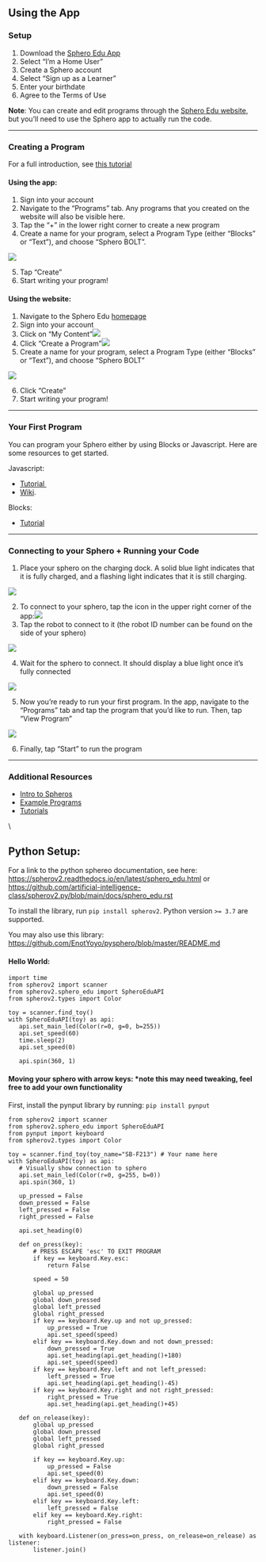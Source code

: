 ## Using the App

### Setup

1. Download the [Sphero Edu App](https://sphero.com/pages/apps)
2. Select “I’m a Home User”
3. Create a Sphero account
4. Select “Sign up as a Learner”
5. Enter your birthdate
6. Agree to the Terms of Use

**Note**: You can create and edit programs through the [Sphero Edu website](https://edu.sphero.com/sphero/home), but you’ll need to use the Sphero app to actually run the code.

***


### Creating a Program

For a full introduction, see [this tutorial](https://edu.sphero.com/cwists/preview/52597x)


#### **Using the app:**

1. Sign into your account 
2. Navigate to the “Programs” tab. Any programs that you created on the website will also be visible here.
3. Tap the “+” in the lower right corner to create a new program
4. Create a name for your program, select a Program Type (either “Blocks” or “Text”), and choose “Sphero BOLT”. 

![](https://lh3.googleusercontent.com/6aYmMSwoxn4jqcXuR-jQTI30HhG8XMbrAkAYe5BTAtkSgSgwLOx0YdriXAW2tOMXcN1WAI1CUFejSo-2rpNVSX2TkuaWjpW3rX2MD56Yn-5pmiD0qhRE3xS-KUgYM3WW6OJQ-S9PsBZu-dUrxXBWJg)

5. Tap “Create”
6. Start writing your program!


#### **Using the website:**

1. Navigate to the Sphero Edu [homepage](https://edu.sphero.com/sphero/home)
2. Sign into your account
3. Click on “My Content”![](https://lh4.googleusercontent.com/LIhf_NIaQURq1kPUpqKYY_iNVlwKc57CoZkdnLtAd6F11coYmpWaeQz6LKTlnImLwFc1N2318KzwnofqRUsAYqsgm-ijxTyjBq0Zxtj4uXRWC4cR2n8yt-zh2MHqbXKhYT-TBF5GQeq_rZLUKwnulw)
4. Click “Create a Program”![](https://lh3.googleusercontent.com/Z33sFB7qfXYyc-Xo2fsMA8-AoaMAVH-zuoMWk1k3yIYzG8ARrzj-ENgnlFO_tOeTZXYHui6mLqLe-g39_-yzvVzIgS0b1k50r1Il_ww4hcX4hjMbr9AKdeaZ9HQ29bxpyLGyi5Iwj3veFe9DFr2xxg)
5. Create a name for your program, select a Program Type (either “Blocks” or “Text”), and choose “Sphero BOLT”

![](https://lh6.googleusercontent.com/BfcodX8UWx7GaPuT80RkO1KAVP1tNERyJdklKeZvaUASyXyjKn453yxWNp1QPjVaM7HJoG04rJDAB3HdObI4g0nctdHO2h8b94LXWZ8tYuDX_NPzNXUenpca8mncHUfXXPpWdTJKOKXSuwMuiPRayQ)

6. Click “Create”
7. Start writing your program!

***


### Your First Program

You can program your Sphero either by using Blocks or Javascript. Here are some resources to get started. 

Javascript: 

- [Tutorial ](https://edu.sphero.com/cwists/?keyword=text)
- [Wiki](https://sites.google.com/sphero.com/sphero-edu-javascript-wiki). 

Blocks:

- [Tutorial](https://edu.sphero.com/cwists/?keyword=blocks)

***


### Connecting to your Sphero + Running your Code

1. Place your sphero on the charging dock. A solid blue light indicates that it is fully charged, and a flashing light indicates that it is still charging.

![](https://lh4.googleusercontent.com/N3piGjvBM3qpnzLcEHGs9-BmAu5pM_tUWr49Yf-qAkRblMffZIDwwMVBWza2KA84ZX0YSHXtKCRpHrCJlWAD6-TJZmDOcXkKvoGaZch1UKpUaui3noC-v4GBq5y0itJlZbweXqchXlsJQfhwk7R2RQ)

2. To connect to your sphero, tap the icon in the upper right corner of the app:![](https://lh3.googleusercontent.com/6VwayQLGuByVggN-gFs7lxugIbwy3JiAysiVV_CUmrGZGPrpuuCGxLxC7EWas9Mk9U-SjaqPXNkHYpFC7qtnzyOsJ2fziw7G5CNE1CV27LVnYFi7TLv8PJ9BSLEzCpXaXAE9VYRRsxGiU2n28zh3aQ)
3. Tap the robot to connect to it (the robot ID number can be found on the side of your sphero)

![](https://lh4.googleusercontent.com/A05QFLAle40BlHaeTplL5PiphDxfc54KJHpxwDRtgo79DLh7XuvUTxmjT_KZZYsOhO-Zh6DV05Yu-8aCdOjG5D7lsusAEH2Lg4_kdkpvoi-tvMjeESb6vPx_riwv9bLoiley5C_dfVXrAQG1AIHOSw)

4. Wait for the sphero to connect. It should display a blue light once it’s fully connected

![](https://lh4.googleusercontent.com/qp5dApdh477l0h-F7H8mj31f12Rta-GApH-b9DGC1sDkdqpatkc5kS1g3z2b9x62Np78oTsHas9kNov2Z5Kfh_7hT0coPpxlmgDE8L8C8dyib7EsgY1ytcGvaPdRxu0ayAaeVvC-rEbHTa0Zdn9T5g)

5. Now you’re ready to run your first program. In the app, navigate to the “Programs” tab and tap the program that you’d like to run. Then, tap “View Program”

![](https://lh4.googleusercontent.com/uuTwihZKrdGrRd08FENqO0saN1SrRvTMTv0TH25RUe-vivQrfFj54EQ0O97EewtJWV7JI-pPdrKVOsRROHH0_8QHuezh-9LDtjkpQTeRVN-uT_XoG0TQyEzNqf8LLy7K5ihjWh0WsGWVsuvMvt5HkQ)

6. Finally, tap “Start” to run the program

***


### Additional Resources

- [Intro to Spheros](https://docs.google.com/presentation/d/1Jc-EUYC9ZjV1QGkpmOj2911iOBZOtvZQsuKOxitmHvM/edit#slide=id.p)
- [Example Programs](https://edu.sphero.com/programs/)
- [Tutorials](https://edu.sphero.com/cwists/)

\



## Python Setup:

For a link to the python sphereo documentation, see here: <https://spherov2.readthedocs.io/en/latest/sphero_edu.html> or <https://github.com/artificial-intelligence-class/spherov2.py/blob/main/docs/sphero_edu.rst>

To install the library, run `pip install spherov2`. Python version `>= 3.7` are supported.

You may also use this library: <https://github.com/EnotYoyo/pysphero/blob/master/README.md>


#### Hello World:

    import time
    from spherov2 import scanner
    from spherov2.sphero_edu import SpheroEduAPI
    from spherov2.types import Color

<!---->

    toy = scanner.find_toy()
    with SpheroEduAPI(toy) as api:
       api.set_main_led(Color(r=0, g=0, b=255))
       api.set_speed(60)
       time.sleep(2)
       api.set_speed(0)

<!---->

       api.spin(360, 1)


#### Moving your sphero with arrow keys: \*note this may need tweaking, feel free to add your own functionality 

First, install the pynput library by running: `pip install pynput`

    from spherov2 import scanner
    from spherov2.sphero_edu import SpheroEduAPI
    from pynput import keyboard
    from spherov2.types import Color

<!---->

    toy = scanner.find_toy(toy_name="SB-F213") # Your name here
    with SpheroEduAPI(toy) as api:
       # Visually show connection to sphero
       api.set_main_led(Color(r=0, g=255, b=0))
       api.spin(360, 1)

<!---->

       up_pressed = False
       down_pressed = False
       left_pressed = False
       right_pressed = False

<!---->

       api.set_heading(0)

<!---->

       def on_press(key):
           # PRESS ESCAPE 'esc' TO EXIT PROGRAM
           if key == keyboard.Key.esc:
               return False
          
           speed = 50

<!---->

           global up_pressed
           global down_pressed
           global left_pressed
           global right_pressed
           if key == keyboard.Key.up and not up_pressed:
               up_pressed = True
               api.set_speed(speed)           
           elif key == keyboard.Key.down and not down_pressed:
               down_pressed = True
               api.set_heading(api.get_heading()+180)
               api.set_speed(speed)           
           if key == keyboard.Key.left and not left_pressed:
               left_pressed = True
               api.set_heading(api.get_heading()-45)
           if key == keyboard.Key.right and not right_pressed:
               right_pressed = True
               api.set_heading(api.get_heading()+45)

<!---->

       def on_release(key):
           global up_pressed
           global down_pressed
           global left_pressed
           global right_pressed

<!---->

           if key == keyboard.Key.up:
               up_pressed = False
               api.set_speed(0)           
           elif key == keyboard.Key.down:
               down_pressed = False
               api.set_speed(0)           
           elif key == keyboard.Key.left:
               left_pressed = False        
           elif key == keyboard.Key.right:
               right_pressed = False
      
       with keyboard.Listener(on_press=on_press, on_release=on_release) as listener:
           listener.join()

<!---->

              
